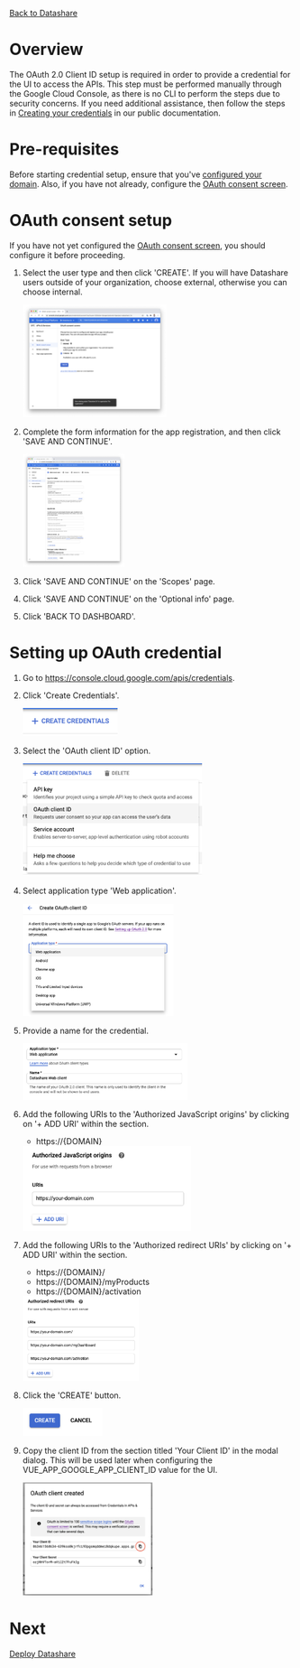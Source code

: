 [Back to Datashare](./README.md)

# Overview
The OAuth 2.0 Client ID setup is required in order to provide a credential for the UI to access the APIs. This step must be performed manually through the Google Cloud Console, as there is no CLI to perform the steps due to security concerns. If you need additional assistance, then follow the steps in [Creating your credentials](https://cloud.google.com/docs/authentication/end-user#creating_your_client_credentials)
in our public documentation.

# Pre-requisites
Before starting credential setup, ensure that you've [configured your domain](./DOMAIN_SETUP.md). Also, if you have not already, configure the [OAuth consent screen](https://console.cloud.google.com/apis/credentials/consent).

# OAuth consent setup
If you have not yet configured the [OAuth consent screen](https://console.cloud.google.com/apis/credentials/consent), you should configure it before proceeding.

1. Select the user type and then click 'CREATE'. If you will have Datashare users outside of your organization, choose external, otherwise you can choose internal.

    <img src="./assets/credentials/1-oauth_consent_screen.png" alt="OAuth consent screen" height="200"/>

2. Complete the form information for the app registration, and then click 'SAVE AND CONTINUE'.

    <img src="./assets/credentials/2-oauth_consent_screen.png" alt="OAuth consent screen" height="200"/>

3. Click 'SAVE AND CONTINUE' on the 'Scopes' page.
4. Click 'SAVE AND CONTINUE' on the 'Optional info' page.
5. Click 'BACK TO DASHBOARD'.

# Setting up OAuth credential
1. Go to https://console.cloud.google.com/apis/credentials.
2. Click 'Create Credentials'.

    <img src="./assets/credentials/create_credentials_button.png" alt="Create credentials button" height="50"/>

3. Select the 'OAuth client ID' option.

    <img src="./assets/credentials/select_oauth_client_id.png" alt="Select OAuth client ID" height="200"/>

4. Select application type 'Web application'.

    <img src="./assets/credentials/select_application_type.png" alt="Select application type 'Web application'" height="200"/>

5. Provide a name for the credential.

    <img src="./assets/credentials/input_application_name.png" alt="Provide credential name" height="100"/>

6. Add the following URIs to the 'Authorized JavaScript origins' by clicking on '+ ADD URI' within the section.
    - https://{DOMAIN}

    <img src="./assets/credentials/authorized_javascript_origins.png" alt="Add authorized javascript origins" height="150"/>

7. Add the following URIs to the 'Authorized redirect URIs' by clicking on '+ ADD URI' within the section.
    - https://{DOMAIN}/
    - https://{DOMAIN}/myProducts
    - https://{DOMAIN}/activation

    <img src="./assets/credentials/authorized_redirect_uris.png" alt="Add authorized redirect URIs" height="150"/>

8. Click the 'CREATE' button.

    <img src="./assets/credentials/create_button.png" alt="Create button" height="50"/>

9. Copy the client ID from the section titled 'Your Client ID' in the modal dialog. This will be used later when configuring the VUE_APP_GOOGLE_APP_CLIENT_ID value for the UI.

    <img src="./assets/credentials/oauth_client_created.png" alt="OAuth client created" height="200"/>

# Next
[Deploy Datashare](./DEPLOY.md)